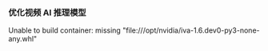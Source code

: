 ### 优化视频 AI 推理模型

Unable to build container: missing "file:///opt/nvidia/iva-1.6.dev0-py3-none-any.whl"